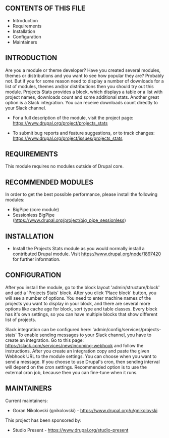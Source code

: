 CONTENTS OF THIS FILE
---------------------

 * Introduction
 * Requirements
 * Installation
 * Configuration
 * Maintainers


INTRODUCTION
------------

Are you a module or theme developer? Have you created several modules, themes or
distributions and you want to see how popular they are? Probably not. But if you
for some reason need to display a number of downloads for a list of modules,
themes and/or distributions then you should try out this module. Projects Stats
provides a block, which displays a table or a list with project names, downloads
count and some additional stats. Another great option is a Slack integration.
You can receive downloads count directly to your Slack channel.

 * For a full description of the module, visit the project page:
   https://www.drupal.org/project/projects_stats

 * To submit bug reports and feature suggestions, or to track changes:
   https://www.drupal.org/project/issues/projects_stats


REQUIREMENTS
------------

This module requires no modules outside of Drupal core.


RECOMMENDED MODULES
-------------------

In order to get the best possible performance, please install the following
modules:

 * BigPipe (core module)
 * Sessionless BigPipe (https://www.drupal.org/project/big_pipe_sessionless)


INSTALLATION
------------

 * Install the Projects Stats module as you would normally install a contributed
   Drupal module. Visit https://www.drupal.org/node/1897420 for further
   information.


CONFIGURATION
-------------

After you install the module, go to the block layout 'admin/structure/block' and
add a 'Projects Stats' block. After you click 'Place block' button, you will see
a number of options. You need to enter machine names of the projects you want to
display in your block, and there are several more options like cache age for
block, sort type and table classes. Every block has it's own settings, so you
can have multiple blocks that show different list of projects.

Slack integration can be configured here: 'admin/config/services/projects-stats'
To enable sending messages to your Slack channel, you have to create an
integration. Go to this page: https://slack.com/services/new/incoming-webhook
and follow the instructions. After you create an integration copy and paste the
given Webhook URL to the module settings. You can choose when you want to send a
message. If you choose to use Drupal's cron, then sending interval will depend
on the cron settings. Recommended option is to use the external cron job,
because then you can fine-tune when it runs.


MAINTAINERS
-----------

Current maintainers:
 * Goran Nikolovski (gnikolovski) - https://www.drupal.org/u/gnikolovski

This project has been sponsored by:
 * Studio Present - https://www.drupal.org/studio-present
